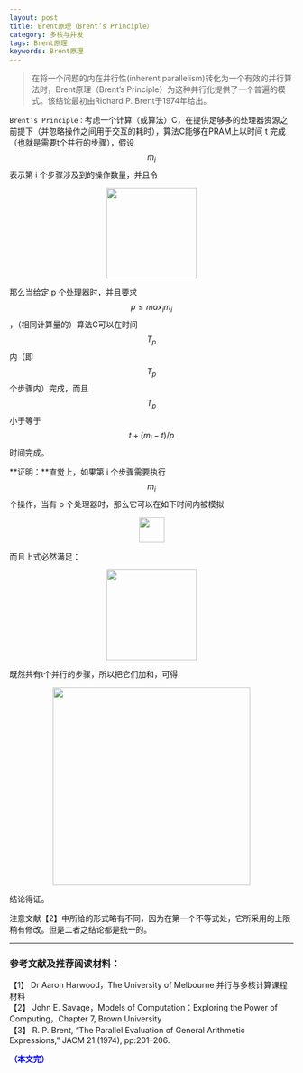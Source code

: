 ```yaml
---
layout: post
title: Brent原理（Brent’s Principle）
category: 多核与并发
tags: Brent原理
keywords: Brent原理
---
```


> 在将一个问题的内在并行性(inherent parallelism)转化为一个有效的并行算法时，Brent原理（Brent’s Principle）为这种并行化提供了一个普遍的模式。该结论最初由Richard P. Brent于1974年给出。

`Brent’s Principle：`考虑一个计算（或算法）C，在提供足够多的处理器资源之前提下（并忽略操作之间用于交互的耗时），算法C能够在PRAM上以时间 t 完成（也就是需要t个并行的步骤），假设$$m_i$$表示第 i 个步骤涉及到的操作数量，并且令

<p align="center">
<img src="https://fzuo.github.io/assets/img/parallel/parallel06.png" width="160">
</p>

那么当给定 p 个处理器时，并且要求 $$p\leq max_i m_i$$，（相同计算量的）算法C可以在时间 $$T_p$$ 内（即$$T_p$$个步骤内）完成，而且$$T_p$$小于等于 $$t+(m_i-t)/p$$ 时间完成。

**证明：**直觉上，如果第 i 个步骤需要执行 $$m_i$$ 个操作，当有 p 个处理器时，那么它可以在如下时间内被模拟

<p align="center">
<img src="https://fzuo.github.io/assets/img/parallel/parallel07.png" width="45">
</p>

而且上式必然满足：

<p align="center">
<img src="https://fzuo.github.io/assets/img/parallel/parallel08.png" width="160">
</p>

既然共有t个并行的步骤，所以把它们加和，可得

<p align="center">
<img src="https://fzuo.github.io/assets/img/parallel/parallel09.png" width="350">
</p>

结论得证。

注意文献【2】中所给的形式略有不同，因为在第一个不等式处，它所采用的上限稍有修改。但是二者之结论都是统一的。


-------------------------------------
### 参考文献及推荐阅读材料：

【1】 Dr Aaron Harwood，The University of Melbourne 并行与多核计算课程材料<br>
【2】 John E. Savage，Models of Computation：Exploring the Power of Computing，Chapter 7, Brown University<br>
【3】 R. P. Brent, “The Parallel Evaluation of General Arithmetic Expressions,” JACM 21 (1974), pp:201–206.<br>

<span style="color:blue">**（本文完）**</span>

